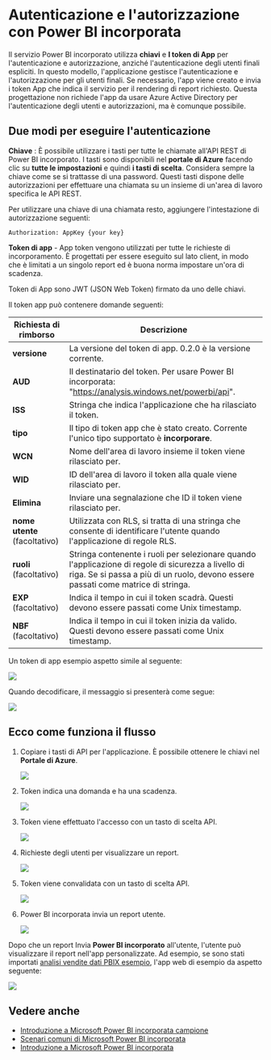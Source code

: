 <properties
   pageTitle="Autenticazione e l'autorizzazione con Power BI incorporata"
   description="Autenticazione e l'autorizzazione con Power BI incorporata"
   services="power-bi-embedded"
   documentationCenter=""
   authors="guyinacube"
   manager="erikre"
   editor=""
   tags=""/>
<tags
   ms.service="power-bi-embedded"
   ms.devlang="NA"
   ms.topic="article"
   ms.tgt_pltfrm="NA"
   ms.workload="powerbi"
   ms.date="10/04/2016"
   ms.author="asaxton"/>

# <a name="authenticating-and-authorizing-with-power-bi-embedded"></a>Autenticazione e l'autorizzazione con Power BI incorporata

Il servizio Power BI incorporato utilizza **chiavi** e **I token di App** per l'autenticazione e autorizzazione, anziché l'autenticazione degli utenti finali espliciti. In questo modello, l'applicazione gestisce l'autenticazione e l'autorizzazione per gli utenti finali. Se necessario, l'app viene creato e invia i token App che indica il servizio per il rendering di report richiesto. Questa progettazione non richiede l'app da usare Azure Active Directory per l'autenticazione degli utenti e autorizzazioni, ma è comunque possibile.

## <a name="two-ways-to-authenticate"></a>Due modi per eseguire l'autenticazione

**Chiave** : È possibile utilizzare i tasti per tutte le chiamate all'API REST di Power BI incorporato. I tasti sono disponibili nel **portale di Azure** facendo clic su **tutte le impostazioni** e quindi **i tasti di scelta**. Considera sempre la chiave come se si trattasse di una password. Questi tasti dispone delle autorizzazioni per effettuare una chiamata su un insieme di un'area di lavoro specifica le API REST.

Per utilizzare una chiave di una chiamata resto, aggiungere l'intestazione di autorizzazione seguenti:            

    Authorization: AppKey {your key}

**Token di app** - App token vengono utilizzati per tutte le richieste di incorporamento. È progettati per essere eseguito sul lato client, in modo che è limitati a un singolo report ed è buona norma impostare un'ora di scadenza.

Token di App sono JWT (JSON Web Token) firmato da uno delle chiavi.

Il token app può contenere domande seguenti:

| Richiesta di rimborso      | Descrizione        |
|--------------|------------|
| **versione**      | La versione del token di app. 0.2.0 è la versione corrente.       |
| **AUD**      | Il destinatario del token. Per usare Power BI incorporata: "https://analysis.windows.net/powerbi/api".  |
| **ISS**      |  Stringa che indica l'applicazione che ha rilasciato il token.    |
| **tipo**     | Il tipo di token app che è stato creato. Corrente l'unico tipo supportato è **incorporare**.   |
| **WCN**      | Nome dell'area di lavoro insieme il token viene rilasciato per.  |
| **WID**      | ID dell'area di lavoro il token alla quale viene rilasciato per.  |
| **Elimina**      | Inviare una segnalazione che ID il token viene rilasciato per.     |
| **nome utente** (facoltativo) |  Utilizzata con RLS, si tratta di una stringa che consente di identificare l'utente quando l'applicazione di regole RLS. |
| **ruoli** (facoltativo)   |   Stringa contenente i ruoli per selezionare quando l'applicazione di regole di sicurezza a livello di riga. Se si passa a più di un ruolo, devono essere passati come matrice di stringa.    |
| **EXP** (facoltativo)    |   Indica il tempo in cui il token scadrà. Questi devono essere passati come Unix timestamp.   |
| **NBF** (facoltativo)    |   Indica il tempo in cui il token inizia da valido. Questi devono essere passati come Unix timestamp.   |

Un token di app esempio aspetto simile al seguente:

![](media\power-bi-embedded-app-token-flow\power-bi-embedded-app-token-flow-sample-coded.png)


Quando decodificare, il messaggio si presenterà come segue:

![](media\power-bi-embedded-app-token-flow\power-bi-embedded-app-token-flow-sample-decoded.png)


## <a name="heres-how-the-flow-works"></a>Ecco come funziona il flusso

1. Copiare i tasti di API per l'applicazione. È possibile ottenere le chiavi nel **Portale di Azure**.

    ![](media\powerbi-embedded-get-started-sample\azure-portal.png)

2. Token indica una domanda e ha una scadenza.

    ![](media\powerbi-embedded-get-started-sample\power-bi-embedded-token-2.png)

3. Token viene effettuato l'accesso con un tasto di scelta API.

    ![](media\powerbi-embedded-get-started-sample\power-bi-embedded-token-3.png)

4. Richieste degli utenti per visualizzare un report.

    ![](media\powerbi-embedded-get-started-sample\power-bi-embedded-token-4.png)

5.  Token viene convalidata con un tasto di scelta API.

    ![](media\powerbi-embedded-get-started-sample\power-bi-embedded-token-5.png)

6.  Power BI incorporata invia un report utente.

    ![](media\powerbi-embedded-get-started-sample\power-bi-embedded-token-6.png)

Dopo che un report Invia **Power BI incorporato** all'utente, l'utente può visualizzare il report nell'app personalizzate. Ad esempio, se sono stati importati [analisi vendite dati PBIX esempio](http://download.microsoft.com/download/1/4/E/14EDED28-6C58-4055-A65C-23B4DA81C4DE/Analyzing_Sales_Data.pbix), l'app web di esempio da aspetto seguente:

![](media\powerbi-embedded-get-started-sample\sample-web-app.png)

## <a name="see-also"></a>Vedere anche
- [Introduzione a Microsoft Power BI incorporata campione](power-bi-embedded-get-started-sample.md)
- [Scenari comuni di Microsoft Power BI incorporata](power-bi-embedded-scenarios.md)
- [Introduzione a Microsoft Power BI incorporata](power-bi-embedded-get-started.md)
